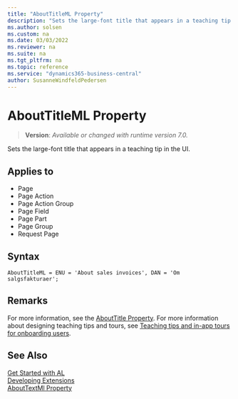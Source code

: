 ```yaml
---
title: "AboutTitleML Property"
description: "Sets the large-font title that appears in a teaching tip in the UI."
ms.author: solsen
ms.custom: na
ms.date: 03/03/2022
ms.reviewer: na
ms.suite: na
ms.tgt_pltfrm: na
ms.topic: reference
ms.service: "dynamics365-business-central"
author: SusanneWindfeldPedersen
---
```

[//]: # (START>DO_NOT_EDIT)
[//]: # (IMPORTANT:Do not edit any of the content between here and the END>DO_NOT_EDIT.)
[//]: # (Any modifications should be made in the .xml files in the ModernDev repo.)
# AboutTitleML Property
> **Version**: _Available or changed with runtime version 7.0._

Sets the large-font title that appears in a teaching tip in the UI.

## Applies to
-   Page
-   Page Action
-   Page Action Group
-   Page Field
-   Page Part
-   Page Group
-   Request Page

[//]: # (IMPORTANT: END>DO_NOT_EDIT)

## Syntax

```al
AboutTitleML = ENU = 'About sales invoices', DAN = 'Om salgsfakturaer';
```

## Remarks

For more information, see the [AboutTitle Property](devenv-abouttitle-property.md). 
For more information about designing teaching tips and tours, see [Teaching tips and in-app tours for onboarding users](../../administration/onboarding-teaching-tips-tours.md).

## See Also

[Get Started with AL](../devenv-get-started.md)  
[Developing Extensions](../devenv-dev-overview.md)  
[AboutTextMl Property](devenv-abouttextml-property.md)  